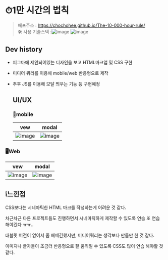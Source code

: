 # ⏱1만 시간의 법칙
>배포주소 : https://chochohee.github.io/The-10-000-hour-rule/  
>🛠 사용 기술스택 :![image](https://github.com/user-attachments/assets/3cd4ca35-51a2-419c-80d0-c945d63e0a17) ![image](https://github.com/user-attachments/assets/f9c8f3a5-28e0-4b49-bba0-0205966fc1bc)

## Dev history
- 피그마에 제안되어있는 디자인을 보고 HTML마크업 및 CSS 구현
- 미디어 쿼리를 이용해 mobile/web 반응형으로 제작
- 추후 JS를 이용해 모달 띄우는 기능 등 구현예정


  ## UI/UX
  
  ### 📱mobile
  
  |vew|modal|
  |:----:|:----:|
  |![image](https://github.com/user-attachments/assets/47557578-d8c1-4fe5-b538-3757876592a2)|![image](https://github.com/user-attachments/assets/ad50cbab-69e5-496f-8675-f9c3376e7c0c)|

### 🖥Web
|vew|modal|
|:----:|:----:|
|![image](https://github.com/user-attachments/assets/0aed1f12-ed4e-43c3-b94a-aaa792001497)|![image](https://github.com/user-attachments/assets/c41795c2-8846-4edc-b252-52be64d5f502)|


## ❕느낀점
CSS보다는 시네마틱한 HTML 마크를 작성하는게 어려운 것 같다.

차근차근 다른 프로젝트들도 진행하면서 시네마틱하게 제작할 수 있도록 연습 또 연습 해야겠다 ㅠㅠ..

태블릿 버전이 없어서 좀 헤메긴했지만, 미디어쿼리는 생각보다 만들만 한 것 같다.

이미지나 글자들이 조금더 반응형으로 잘 움직일 수 있도록 CSS도 많이 연습 해야할 것 같다.
